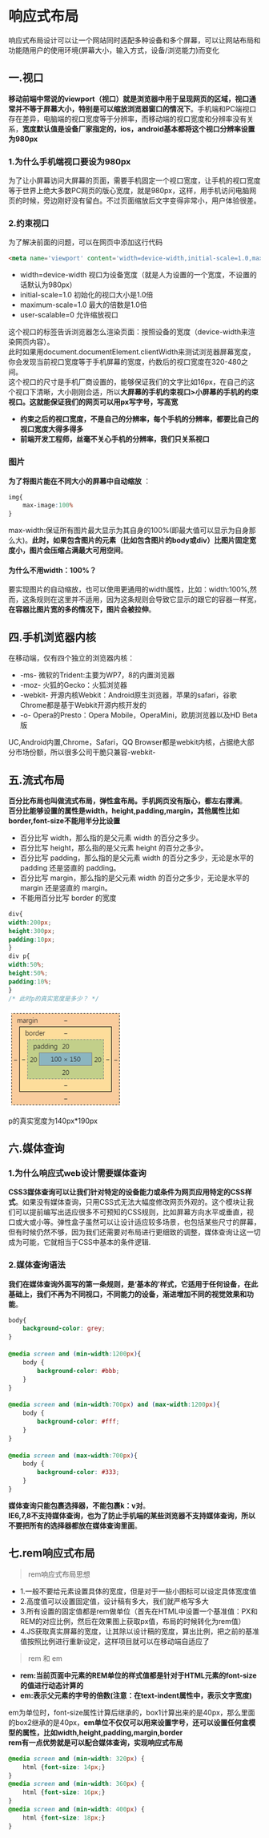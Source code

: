 # 响应式布局

响应式布局设计可以让一个网站同时适配多种设备和多个屏幕，可以让网站布局和功能随用户的使用环境(屏幕大小，输入方式，设备/浏览能力)而变化

## 一.视口

**移动前端中常说的viewport（视口）就是浏览器中用于呈现网页的区域，视口通常并不等于屏幕大小，特别是可以缩放浏览器窗口的情况下**。手机端和PC端视口存在差异，电脑端的视口宽度等于分辨率，而移动端的视口宽度和分辨率没有关系，**宽度默认值是设备厂家指定的，ios，android基本都将这个视口分辨率设置为980px**

### 1.为什么手机端视口要设为980px

为了让小屏幕访问大屏幕的页面，需要手机固定一个视口宽度，让手机的视口宽度等于世界上绝大多数PC网页的版心宽度，就是980px，这样，用手机访问电脑网页的时候，旁边刚好没有留白。不过页面缩放后文字变得非常小，用户体验很差。

### 2.约束视口

为了解决前面的问题，可以在网页中添加这行代码

```html
<meta name='viewport' content='width=device-width,initial-scale=1.0,maximum-scale=1.0,user-scalable=0'>
```

* width=device-width 视口为设备宽度（就是人为设置的一个宽度，不设置的话默认为980px）
* initial-scale=1.0  初始化的视口大小是1.0倍
* maximum-scale=1.0  最大的倍数是1.0倍
* user-scalable=0    允许缩放视口

这个视口的标签告诉浏览器怎么渲染页面：按照设备的宽度（device-width来渲染网页内容）。  
此时如果用document.documentElement.clientWidth来测试浏览器屏幕宽度，你会发现当前视口宽度等于手机屏幕的宽度，约数后的视口宽度在320-480之间。  
这个视口的尺寸是手机厂商设置的，能够保证我们的文字比如16px，在自己的这个视口下清晰，大小刚刚合适，所以**大屏幕的手机约束视口>小屏幕的手机的约束视口。这就能保证我们的网页可以用px写字号，写高宽**  

* **约束之后的视口宽度，不是自己的分辨率，每个手机的分辨率，都要比自己的视口宽度大得多得多**
* **前端开发工程师，丝毫不关心手机的分辨率，我们只关系视口**

### 图片

**为了将图片能在不同大小的屏幕中自动缩放** ：

```css
img{
    max-image:100%
}
```

max-width:保证所有图片最大显示为其自身的100%(即最大值可以显示为自身那么大)。**此时，如果包含图片的元素（比如包含图片的body或div）比图片固定宽度小，图片会压缩占满最大可用空间**。

#### 为什么不用width：100%？

要实现图片的自动缩放，也可以使用更通用的width属性，比如：width:100%,然而，这条规则在这里并不适用，因为这条规则会导致它显示的跟它的容器一样宽，**在容器比图片宽的多的情况下，图片会被拉伸**。

## 四.手机浏览器内核

在移动端，仅有四个独立的浏览器内核：

* -ms- 微软的Trident:主要为WP7，8的内置浏览器
* -moz- 火狐的Gecko：火狐浏览器
* -webkit- 开源内核Webkit：Android原生浏览器，苹果的safari，谷歌Chrome都是基于Webkit开源内核开发的
* -o- Opera的Presto：Opera Mobile，OperaMini，欧朋浏览器以及HD Beta版

UC,Android内置,Chrome，Safari，QQ Browser都是webkit内核，占据绝大部分市场份额，所以很多公司干脆只兼容-webkit-

## 五.流式布局

**百分比布局也叫做流式布局，弹性盒布局。手机网页没有版心，都左右撑满**。  
**百分比能够设置的属性是width，height,padding,margin，其他属性比如border,font-size不能用半分比设置**

* 百分比写 width，那么指的是父元素 width 的百分之多少。
* 百分比写 height，那么指的是父元素 height 的百分之多少。
* 百分比写 padding，那么指的是父元素 width 的百分之多少，无论是水平的 padding 还是竖直的 padding。
* 百分比写 margin，那么指的是父元素 width 的百分之多少，无论是水平的 margin 还是竖直的 margin。
* 不能用百分比写 border 的宽度

```css
div{
width:200px;
height:300px;
padding:10px;
}
div p{
width:50%;
height:50%;
padding:10%;
}
/* 此时p的真实宽度是多少？ */
```

![流式布局](../../resource/blogs/images/响应式布局/流式布局.png)

p的真实宽度为140px*190px

## 六.媒体查询

### 1.为什么响应式web设计需要媒体查询

**CSS3媒体查询可以让我们针对特定的设备能力或条件为网页应用特定的CSS样式**。如果没有媒体查询，只用CSS式无法大幅度修改网页外观的。这个模块让我们可以提前编写出适应很多不可预知的CSS规则，比如屏幕方向水平或垂直，视口或大或小等。弹性盒子虽然可以让设计适应较多场景，也包括某些尺寸的屏幕，但有时候仍然不够，因为我们还需要对布局进行更细致的调整，媒体查询让这一切成为可能，它就相当于CSS中基本的条件逻辑.

### 2.媒体查询语法

**我们在媒体查询外面写的第一条规则，是‘基本的’样式，它适用于任何设备，在此基础上，我们不再为不同视口，不同能力的设备，渐进增加不同的视觉效果和功能**。

```css
body{
    background-color: grey;
}

@media screen and (min-width:1200px){
    body {
        background-color: #bbb;
    }
}

@media screen and (min-width:700px) and (max-width:1200px){
    body {
        background-color: #fff;
    }
}

@media screen and (max-width:700px){
    body {
        background-color: #333;
    }
}
```

**媒体查询只能包裹选择器，不能包裹k：v对**。  
**IE6,7,8不支持媒体查询，也为了防止手机端的某些浏览器不支持媒体查询，所以不要把所有的选择器都放在媒体查询里面**。

## 七.rem响应式布局

> rem响应式布局思想

* 1.一般不要给元素设置具体的宽度，但是对于一些小图标可以设定具体宽度值
* 2.高度值可以设置固定值，设计稿有多大，我们就严格写多大
* 3.所有设置的固定值都是rem做单位（首先在HTML中设置一个基准值：PX和REM的对应比例，然后在效果图上获取px值，布局的时候转化为rem值）
* 4.JS获取真实屏幕的宽度，让其除以设计稿的宽度，算出比例，把之前的基准值按照比例进行重新设定，这样项目就可以在移动端自适应了

> rem 和 em

* **rem:当前页面中元素的REM单位的样式值都是针对于HTML元素的font-size的值进行动态计算的**
* **em:表示父元素的字号的倍数(注意：在text-indent属性中，表示文字宽度)**

em为单位时，font-size属性计算后继承的，box1计算出来的是40px，那么里面的box2继承的是40px，**em单位不仅仅可以用来设置字号，还可以设置任何盒模型的属性，比如width,height,padding,margin,border**  
**rem有一点优势就是可以配合媒体查询，实现响应式布局**

```css
@media screen and (min-width: 320px) {
    html {font-size: 14px;}
}
@media screen and (min-width: 360px) {
    html {font-size: 16px;}
}
@media screen and (min-width: 400px) {
    html {font-size: 18px;}
}
```